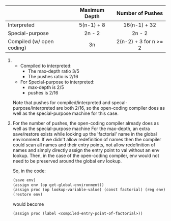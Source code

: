 |                           | Maximum Depth |    Number of Pushes   |
|---------------------------|:-------------:|:---------------------:|
| Interpreted               |   5(n-1) + 8  |      16(n-1) + 32     |
| Special-purpose           |     2n - 2    |         2n - 2        |
| Compiled (w/ open coding) |       3n      | 2(n-2) + 3 for n >= 2 |

1. * Compiled to interpreted:
     * The max-depth ratio 3/5
     * The pushes ratio is 2/16
   * For Special-purpose to interpreted:
     * max-depth is 2/5
     * pushes is 2/16

   Note that pushes for compiled/interpreted and specal-purpose/interpreted are both 2/16, so the open-coding compiler does
   as well as the special-purpose machine for this case.
2. For the number of pushes, the open-coding compiler already does as well as the special-purpose machine
   For the max-depth, an extra save/restore exists while looking up the 'factorial' name in the global environment.
   If we didn't allow redefinition of names then the compiler could scan all names and their
   entry points, not allow redefinition of names and simply directly assign the entry point to val without an env lookup.
   Then, in the case of the open-coding compiler, env would not need to be preserved around the global env lookup.

   So, in the code:

   ```lisp
   (save env)
   (assign env (op get-global-environment))
   (assign proc (op lookup-variable-value) (const factorial) (reg env))
   (restore env)
   ```

   would become
   ```lisp
   (assign proc (label <compiled-entry-point-of-factorial>))
   ```

